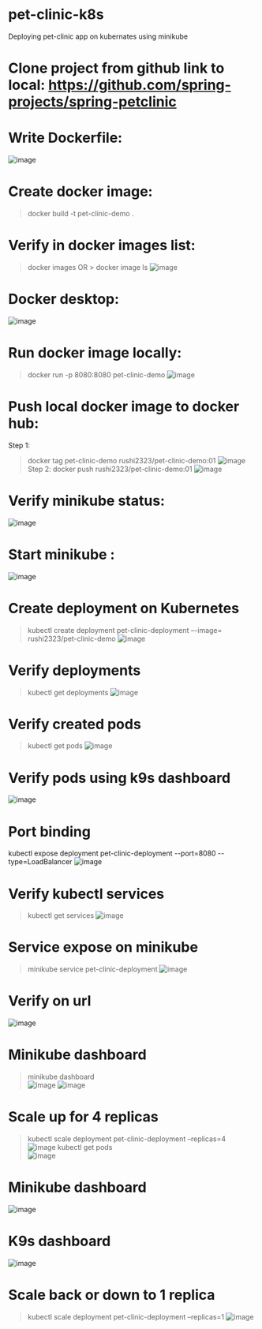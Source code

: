# pet-clinic-k8s
Deploying pet-clinic app on kubernates using minikube

# Clone project from github link to local:  https://github.com/spring-projects/spring-petclinic
# Write Dockerfile:
![image](https://github.com/user-attachments/assets/673983bf-ae8b-428e-ba83-ad23e38255fa)
# Create docker image:
> docker build -t pet-clinic-demo .
# Verify in docker images list:
> docker images OR  > docker image ls
![image](https://github.com/user-attachments/assets/5d1be937-3d71-4dfa-be1b-d3f042d7a382)
# Docker desktop: 
![image](https://github.com/user-attachments/assets/b9f0946e-ac07-4eaf-adc8-01904fc09cb1)
# Run docker image locally:
> docker run -p 8080:8080 pet-clinic-demo
![image](https://github.com/user-attachments/assets/35b42c3d-279b-47c5-b14d-132796cb2eb7)
# Push local docker image to docker hub:
Step 1:
> docker tag pet-clinic-demo rushi2323/pet-clinic-demo:01
![image](https://github.com/user-attachments/assets/397f2b05-c56e-4db3-93fa-5e913e86c26e)
Step 2:
> docker push rushi2323/pet-clinic-demo:01
![image](https://github.com/user-attachments/assets/5c6e4b8f-61cb-42d3-9eb8-d8869ae04a04)
# Verify minikube status:
![image](https://github.com/user-attachments/assets/7344ae03-1bdd-4e1a-a379-8d41928fff17)
# Start minikube :
![image](https://github.com/user-attachments/assets/d33e2f2d-4cd4-49e2-88b3-68b41fca51e1)
# Create deployment on Kubernetes 
> kubectl create deployment pet-clinic-deployment  –-image= rushi2323/pet-clinic-demo
![image](https://github.com/user-attachments/assets/d8ddb4e1-7b91-463b-8836-1aac244638cd)
# Verify deployments
> kubectl get deployments 
![image](https://github.com/user-attachments/assets/3e8c4426-ac76-4f5b-8e32-c720ba9a386a)
# Verify created pods
> kubectl get pods 
![image](https://github.com/user-attachments/assets/841b494d-fd80-469f-bbf9-183292a640ee)
# Verify pods using k9s dashboard   
![image](https://github.com/user-attachments/assets/7230ab9a-09bf-46b2-85c3-1495a124adcd)
# Port binding
kubectl expose deployment  pet-clinic-deployment --port=8080 --type=LoadBalancer
![image](https://github.com/user-attachments/assets/b1fd6c5d-4ea1-4e64-8c16-46df293e5ef8)
# Verify kubectl services
> kubectl get services
![image](https://github.com/user-attachments/assets/e40a8c25-0e6e-4c4f-a2e9-2f9d49dffeb7)
# Service expose on minikube
> minikube service pet-clinic-deployment
![image](https://github.com/user-attachments/assets/a4f412d3-9beb-4f7c-8a6e-d32b9014ce10)
# Verify on url 
![image](https://github.com/user-attachments/assets/fe8786ad-6856-4410-9cc2-9c595a24da03)
# Minikube dashboard
> minikube dashboard  
![image](https://github.com/user-attachments/assets/ecf4c0e8-794f-4d10-9fac-d7b89ec63827)
![image](https://github.com/user-attachments/assets/58dc3108-ee72-4ff8-9a17-71d174c4c466)

# Scale up for 4 replicas
> kubectl scale deployment pet-clinic-deployment –replicas=4  
![image](https://github.com/user-attachments/assets/fe8b5d25-be90-4929-89a8-f5a95905034a)
> kubectl get pods  
![image](https://github.com/user-attachments/assets/4032bfd5-797b-47e6-82f0-50153bdd6028)
# Minikube dashboard
![image](https://github.com/user-attachments/assets/45fc6700-c801-465d-bb0e-a582b797712b)
# K9s dashboard  
![image](https://github.com/user-attachments/assets/56fdf02c-3885-478a-902d-a257fc7f88b4)
# Scale back or down to 1 replica 
> kubectl scale deployment pet-clinic-deployment –replicas=1 
![image](https://github.com/user-attachments/assets/3cd9357c-23b3-4a55-a41c-af65b2b64554)
